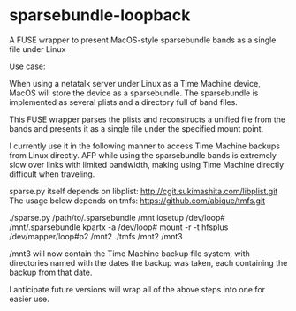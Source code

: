 sparsebundle-loopback
=====================

A FUSE wrapper to present MacOS-style sparsebundle bands as a single file under Linux

Use case:

When using a netatalk server under Linux as a Time Machine device, MacOS
will store the device as a sparsebundle. The sparsebundle is implemented as
several plists and a directory full of band files.

This FUSE wrapper parses the plists and reconstructs a unified file from
the bands and presents it as a single file under the specified mount point.

I currently use it in the following manner to access Time Machine backups
from Linux directly. AFP while using the sparsebundle bands is extremely
slow over links with limited bandwidth, making using Time Machine directly
difficult when traveling.

sparse.py itself depends on libplist: http://cgit.sukimashita.com/libplist.git
The usage below depends on tmfs: https://github.com/abique/tmfs.git

./sparse.py /path/to/<name>.sparsebundle /mnt
losetup /dev/loop# /mnt/<name>.sparsebundle
kpartx -a /dev/loop#
mount -r -t hfsplus /dev/mapper/loop#p2 /mnt2
./tmfs /mnt2 /mnt3

/mnt3 will now contain the Time Machine backup file system, with directories
named with the dates the backup was taken, each containing the backup from
that date.

I anticipate future versions will wrap all of the above steps into one
for easier use.
